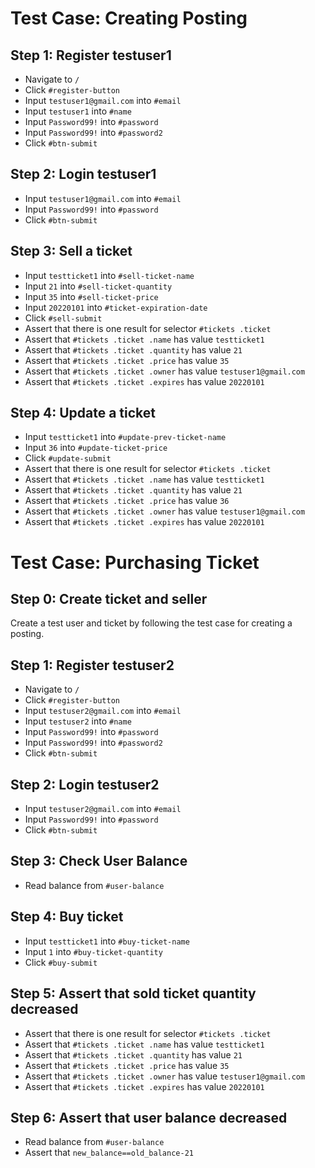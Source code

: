 # Test Case: Creating Posting

## Step 1: Register testuser1
* Navigate to `/`
* Click `#register-button`
* Input `testuser1@gmail.com` into `#email`
* Input `testuser1` into  `#name`
* Input `Password99!` into `#password`
* Input `Password99!` into `#password2`
* Click `#btn-submit`

## Step 2: Login testuser1
* Input `testuser1@gmail.com` into `#email`
* Input `Password99!` into `#password`
* Click `#btn-submit`

## Step 3: Sell a ticket
* Input `testticket1` into `#sell-ticket-name`
* Input `21` into `#sell-ticket-quantity`
* Input `35` into `#sell-ticket-price`
* Input `20220101` into `#ticket-expiration-date`
* Click `#sell-submit`
* Assert that there is one result for selector `#tickets .ticket`
* Assert that `#tickets .ticket .name` has value `testticket1`
* Assert that `#tickets .ticket .quantity` has value `21`
* Assert that `#tickets .ticket .price` has value `35`
* Assert that `#tickets .ticket .owner` has value `testuser1@gmail.com`
* Assert that `#tickets .ticket .expires` has value `20220101`

## Step 4: Update a ticket
* Input `testticket1` into `#update-prev-ticket-name`
* Input `36` into `#update-ticket-price`
* Click `#update-submit`
* Assert that there is one result for selector `#tickets .ticket`
* Assert that `#tickets .ticket .name` has value `testticket1`
* Assert that `#tickets .ticket .quantity` has value `21`
* Assert that `#tickets .ticket .price` has value `36`
* Assert that `#tickets .ticket .owner` has value `testuser1@gmail.com`
* Assert that `#tickets .ticket .expires` has value `20220101`

# Test Case: Purchasing Ticket

## Step 0: Create ticket and seller
Create a test user and ticket by following the test case
for creating a posting.

## Step 1: Register testuser2
* Navigate to `/`
* Click `#register-button`
* Input `testuser2@gmail.com` into `#email`
* Input `testuser2` into  `#name`
* Input `Password99!` into `#password`
* Input `Password99!` into `#password2`
* Click `#btn-submit`

## Step 2: Login testuser2
* Input `testuser2@gmail.com` into `#email`
* Input `Password99!` into `#password`
* Click `#btn-submit`

## Step 3: Check User Balance
* Read balance from `#user-balance`

## Step 4: Buy ticket
* Input `testticket1` into `#buy-ticket-name`
* Input `1` into `#buy-ticket-quantity`
* Click `#buy-submit`

## Step 5: Assert that sold ticket quantity decreased
* Assert that there is one result for selector `#tickets .ticket`
* Assert that `#tickets .ticket .name` has value `testticket1`
* Assert that `#tickets .ticket .quantity` has value `21`
* Assert that `#tickets .ticket .price` has value `35`
* Assert that `#tickets .ticket .owner` has value `testuser1@gmail.com`
* Assert that `#tickets .ticket .expires` has value `20220101`

## Step 6: Assert that user balance decreased
* Read balance from `#user-balance`
* Assert that `new_balance==old_balance-21`